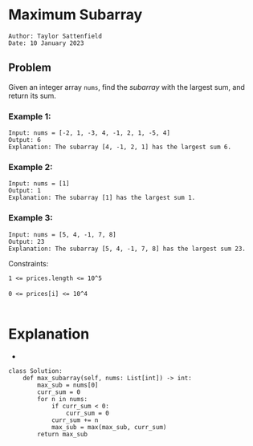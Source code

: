 # Maximum Subarray

```
Author: Taylor Sattenfield
Date: 10 January 2023
```

## Problem

Given an integer array `nums`, find the <i>subarray</i> with the largest sum, and return its sum.

### Example 1:

```
Input: nums = [-2, 1, -3, 4, -1, 2, 1, -5, 4]
Output: 6
Explanation: The subarray [4, -1, 2, 1] has the largest sum 6.
```
### Example 2:

```
Input: nums = [1]
Output: 1
Explanation: The subarray [1] has the largest sum 1.
```
### Example 3:

```
Input: nums = [5, 4, -1, 7, 8]
Output: 23
Explanation: The subarray [5, 4, -1, 7, 8] has the largest sum 23.
```

Constraints:<br>

```1 <= prices.length <= 10^5```<br><br>
```0 <= prices[i] <= 10^4```<br><br>

# Explanation

<ul>
<li>
</ul>

``` python3
class Solution:
    def max_subarray(self, nums: List[int]) -> int:
        max_sub = nums[0]
        curr_sum = 0
        for n in nums:
            if curr_sum < 0:
                curr_sum = 0
            curr_sum += n
            max_sub = max(max_sub, curr_sum)
        return max_sub
```
